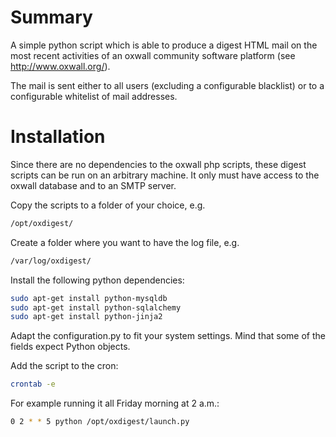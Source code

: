 # Summary

A simple python script which is able to produce a digest HTML mail on the most recent activities of an oxwall community software platform (see http://www.oxwall.org/).

The mail is sent either to all users (excluding a configurable blacklist) or to a configurable whitelist of mail addresses.


# Installation

Since there are no dependencies to the oxwall php scripts, these digest scripts can be run on an arbitrary machine. It only must have access to the oxwall database and to an SMTP server.

Copy the scripts to a folder of your choice, e.g.
```bash
/opt/oxdigest/
```

Create a folder where you want to have the log file, e.g.
```bash
/var/log/oxdigest/
```

Install the following python dependencies:
```bash
sudo apt-get install python-mysqldb
sudo apt-get install python-sqlalchemy
sudo apt-get install python-jinja2
```

Adapt the configuration.py to fit your system settings.
Mind that some of the fields expect Python objects.

Add the script to the cron:
```bash
crontab -e
```

For example running it all Friday morning at 2 a.m.:
```bash
0 2 * * 5 python /opt/oxdigest/launch.py
```
